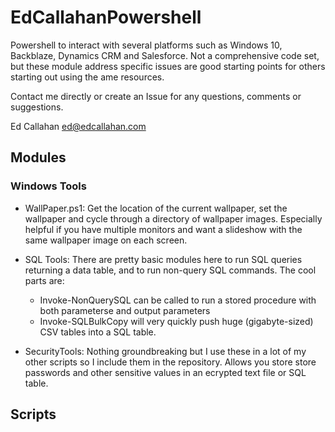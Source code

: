 # EdCallahanPowershell

Powershell to interact with several platforms such as Windows 10, Backblaze, Dynamics CRM and Salesforce. Not a comprehensive code set, but these module address specific issues are good starting points for others starting out using the ame resources.

Contact me directly or create an Issue for any questions, comments or suggestions.

Ed Callahan
ed@edcallahan.com


## Modules

### Windows Tools

- WallPaper.ps1: Get the location of the current wallpaper, set the wallpaper and cycle through a directory of wallpaper images. Especially helpful if you have multiple monitors and want a slideshow with the same wallpaper image on each screen.

- SQL Tools: There are pretty basic modules here to run SQL queries returning a data table, and to run non-query SQL commands. The cool parts are:

    - Invoke-NonQuerySQL can be called to run a stored procedure with both parameterse and output parameters
    - Invoke-SQLBulkCopy will very quickly push huge (gigabyte-sized) CSV tables into a SQL table. 

- SecurityTools: Nothing groundbreaking but I use these in a lot of my other scripts so I include them in the repository. Allows you store store passwords and other sensitive values in an ecrypted text file or SQL table.

## Scripts



